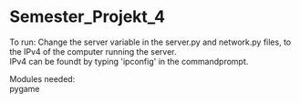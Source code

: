 # Semester_Projekt_4

To run: 
Change the server variable in the server.py and network.py files, to the IPv4 of the computer running the server.  
IPv4 can be foundt by typing 'ipconfig' in the commandprompt.  

Modules needed:  
pygame  

